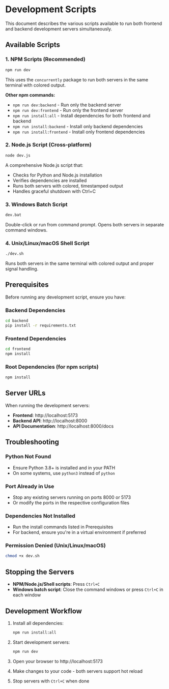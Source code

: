 # Development Scripts

This document describes the various scripts available to run both frontend and backend development servers simultaneously.

## Available Scripts

### 1. NPM Scripts (Recommended)
```bash
npm run dev
```
This uses the `concurrently` package to run both servers in the same terminal with colored output.

**Other npm commands:**
- `npm run dev:backend` - Run only the backend server
- `npm run dev:frontend` - Run only the frontend server
- `npm run install:all` - Install dependencies for both frontend and backend
- `npm run install:backend` - Install only backend dependencies
- `npm run install:frontend` - Install only frontend dependencies

### 2. Node.js Script (Cross-platform)
```bash
node dev.js
```
A comprehensive Node.js script that:
- Checks for Python and Node.js installation
- Verifies dependencies are installed
- Runs both servers with colored, timestamped output
- Handles graceful shutdown with Ctrl+C

### 3. Windows Batch Script
```cmd
dev.bat
```
Double-click or run from command prompt. Opens both servers in separate command windows.

### 4. Unix/Linux/macOS Shell Script
```bash
./dev.sh
```
Runs both servers in the same terminal with colored output and proper signal handling.

## Prerequisites

Before running any development script, ensure you have:

### Backend Dependencies
```bash
cd backend
pip install -r requirements.txt
```

### Frontend Dependencies
```bash
cd frontend
npm install
```

### Root Dependencies (for npm scripts)
```bash
npm install
```

## Server URLs

When running the development servers:
- **Frontend**: http://localhost:5173
- **Backend API**: http://localhost:8000
- **API Documentation**: http://localhost:8000/docs

## Troubleshooting

### Python Not Found
- Ensure Python 3.8+ is installed and in your PATH
- On some systems, use `python3` instead of `python`

### Port Already in Use
- Stop any existing servers running on ports 8000 or 5173
- Or modify the ports in the respective configuration files

### Dependencies Not Installed
- Run the install commands listed in Prerequisites
- For backend, ensure you're in a virtual environment if preferred

### Permission Denied (Unix/Linux/macOS)
```bash
chmod +x dev.sh
```

## Stopping the Servers

- **NPM/Node.js/Shell scripts**: Press `Ctrl+C`
- **Windows batch script**: Close the command windows or press `Ctrl+C` in each window

## Development Workflow

1. Install all dependencies:
   ```bash
   npm run install:all
   ```

2. Start development servers:
   ```bash
   npm run dev
   ```

3. Open your browser to http://localhost:5173

4. Make changes to your code - both servers support hot reload

5. Stop servers with `Ctrl+C` when done
